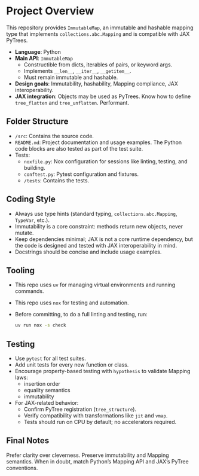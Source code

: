 # Project Overview

This repository provides `ImmutableMap`, an immutable and hashable mapping type
that implements `collections.abc.Mapping` and is compatible with JAX PyTrees.

- **Language**: Python
- **Main API**: `ImmutableMap`
  - Constructible from dicts, iterables of pairs, or keyword args.
  - Implements `__len__`, `__iter__`, `__getitem__`.
  - Must remain immutable and hashable.
- **Design goals**: Immutability, hashability, Mapping compliance, JAX
  interoperability.
- **JAX integration**: Objects may be used as PyTrees. Know how to define
  `tree_flatten` and `tree_unflatten`. Performant.

## Folder Structure

- `/src`: Contains the source code.
- `README.md`: Project documentation and usage examples. The Python code blocks
  are also tested as part of the test suite.
- Tests:
  - `noxfile.py`: Nox configuration for sessions like linting, testing, and
    building.
  - `conftest.py`: Pytest configuration and fixtures.
  - `/tests`: Contains the tests.

## Coding Style

- Always use type hints (standard typing, `collections.abc.Mapping`, `TypeVar`,
  etc.).
- Immutability is a core constraint: methods return new objects, never mutate.
- Keep dependencies minimal; JAX is not a core runtime dependency, but the code
  is designed and tested with JAX interoperability in mind.
- Docstrings should be concise and include usage examples.

## Tooling

- This repo uses `uv` for managing virtual environments and running commands.
- This repo uses `nox` for testing and automation.
- Before committing, to do a full linting and testing, run:

  ```bash
  uv run nox -s check
  ```

## Testing

- Use `pytest` for all test suites.
- Add unit tests for every new function or class.
- Encourage property-based testing with `hypothesis` to validate Mapping laws:
  - insertion order
  - equality semantics
  - immutability
- For JAX-related behavior:
  - Confirm PyTree registration (`tree_structure`).
  - Verify compatibility with transformations like `jit` and `vmap`.
  - Tests should run on CPU by default; no accelerators required.

## Final Notes

Prefer clarity over cleverness. Preserve immutability and Mapping semantics.
When in doubt, match Python’s Mapping API and JAX’s PyTree conventions.

